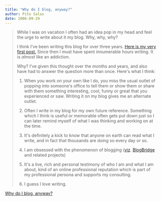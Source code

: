 ```yaml
---
title: "Why do I blog, anyway?"
author: Pito Salas
date: 2006-09-29
---
```



>
> While I was on vacation I often had an idea pop in my head and feel the urge
> to write about it my blog. Why, why, why?
>
> I think I've been writing this blog for over three years. [Here is my very
> first post.](</weblogs/archives/2003_05.php>) Since then I must have spent
> innumerable hours writing. It is _almost_ like an addiction.
>
> Why? I've given this thought over the months and years, and also have had to
> answer the question more than once. Here's what I think:
>
>   1. When you work on your own like I do, you miss the usual outlet of
> popping into someone's office to tell them or show them or share with them
> something interesting, cool, funny or great that you experienced or saw.
> Writing it on my blog gives me an alternate outlet.
>
>   2. Often I write in my blog for my own future reference. Something which I
> think is useful or memorable often gets put down just so I can later remind
> myself of what I was thinking and working on at the time.
>
>   3. It's definitely a kick to know that anyone on earth can read what I
> write, and in fact that thousands are doing so every day or so.
>
>   4. I am obsessed with the phenomenon of blogging
> ([viz](<http://en.wikipedia.org/wiki/Viz>).
> [BlogBridge](<http://www.blogbridge.com/>) and related projects)
>
>   5. It's a live, rich and personal testimony of who I am and what I am
> about, kind of an online professional reputation which is part of my
> professional persona and supports my consulting.
>
>   6. I guess I love writing.
>
>


[Why do I blog, anyway?](None)
